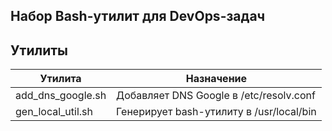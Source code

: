 ## Набор Bash-утилит для DevOps-задач

## Утилиты

| Утилита             | Назначение                                |
|---------------------|--------------------------------------------|
| add_dns_google.sh   | Добавляет DNS Google в /etc/resolv.conf    |
| gen_local_util.sh   | Генерирует bash-утилиту в /usr/local/bin   |
